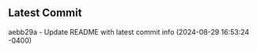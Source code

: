 
## Latest Commit
aebb29a - Update README with latest commit info (2024-08-29 16:53:24 -0400) <Yunxi-Zhou>
